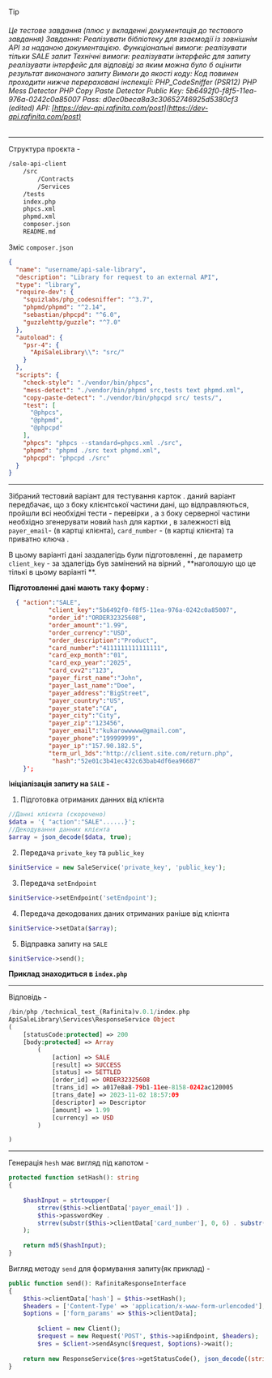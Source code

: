 
>[!tip]
>###### Це тестове завдання (плюс у вкладенні документація до тестового завдання) Завдання: Реалізувати бібліотеку для взаємодії із зовнішнім API за наданою документацією. Функціональні вимоги: реалізувати тільки SALE запит Технічні вимоги: реалізувати інтерфейс для запиту реалізувати інтерфейс для відповіді за яким можна було б оцінити результат виконаного запиту Вимоги до якості коду: Код повинен проходити нижче перераховані інспекції: PHP_CodeSniffer (PSR12) PHP Mess Detector PHP Copy Paste Detector Public Key: 5b6492f0-f8f5-11ea-976a-0242c0a85007 Pass: d0ec0beca8a3c30652746925d5380cf3 (edited) API: [https://dev-api.rafinita.com/post](https://dev-api.rafinita.com/post)

---

Структура проєкта -
```bash
/sale-api-client
    /src
	    /Contracts
	    /Services
    /tests
    index.php
    phpcs.xml
    phpmd.xml
    composer.json
    README.md

```
Зміс `composer.json`
```json
{  
  "name": "username/api-sale-library",  
  "description": "Library for request to an external API",  
  "type": "library",  
  "require-dev": {  
    "squizlabs/php_codesniffer": "^3.7",  
    "phpmd/phpmd": "^2.14",  
    "sebastian/phpcpd": "^6.0",  
    "guzzlehttp/guzzle": "^7.0"  
  },  
  "autoload": {  
    "psr-4": {  
      "ApiSaleLibrary\\": "src/"  
    }  
  },  
  "scripts": {  
    "check-style": "./vendor/bin/phpcs",  
    "mess-detect": "./vendor/bin/phpmd src,tests text phpmd.xml",  
    "copy-paste-detect": "./vendor/bin/phpcpd src/ tests/",  
    "test": [  
      "@phpcs",  
      "@phpmd",  
      "@phpcpd"  
    ],  
    "phpcs": "phpcs --standard=phpcs.xml ./src",  
    "phpmd": "phpmd ./src text phpmd.xml",  
    "phpcpd": "phpcpd ./src"  
  }  
}
```

---

Зібраний тестовий варіант для тестування карток .
даний варіант передбачає, що з боку клієнтської частини дані, що відправляються, пройшли всі необхідні тести - перевірки , а з боку серверної частини необхідно згенерувати новий `hash` для картки , в залежності від  `payer_email`- (в картці клієнта), `card_number` - (в картці клієнта) та приватно ключа .

В цьому варіанті дані заздалегідь були підготовленні , де параметр `client_key` - за здалегідь був замінений на вірний , **наголошую що це тількі в цьому варіанті **.

**Підготовленні дані мають таку форму :**
```json
  { "action":"SALE",  
           "client_key":"5b6492f0-f8f5-11ea-976a-0242c0a85007",
           "order_id":"ORDER32325608", 
           "order_amount":"1.99",           
           "order_currency":"USD", 
           "order_description":"Product", 
           "card_number":"4111111111111111",
           "card_exp_month":"01", 
           "card_exp_year":"2025", 
           "card_cvv2":"123", 
           "payer_first_name":"John",
           "payer_last_name":"Doe",  
           "payer_address":"BigStreet", 
           "payer_country":"US", 
	       "payer_state":"CA",
	       "payer_city":"City", 
	       "payer_zip":"123456",  
           "payer_email":"kukarowwwww@gmail.com",
           "payer_phone":"199999999",
           "payer_ip":"157.90.182.5", 
           "term_url_3ds":"http://client.site.com/return.php", 
            "hash":"52e01c3b41ec432c63bab4df6ea96687"
    }';
```
І**ніціалізація запиту на `SALE` -**

1. Підготовка отриманих данних від клієнта
 ```php
 //Данні клієнта (скорочено)
 $data = '{ "action":"SALE"......}';
 //Декодування данних клієнта
 $array = json_decode($data, true);
```
2. Передача `private_key` та `public_key`
```php
$initService = new SaleService('private_key', 'public_key');
```
3. Передача `setEndpoint`
```php
$initService->setEndpoint('setEndpoint');
```
4. Передача декодованих даних отриманих раніше від клієнта
```php
$initService->setData($array);
```
5. Відправка запиту на `SALE`
```php
$initService->send();
```
**Приклад знаходиться в `index.php`**

---


Відповідь -
```php
/bin/php /technical_test_(Rafinita)v.0.1/index.php
ApiSaleLibrary\Services\ResponseService Object
(
    [statusCode:protected] => 200
    [body:protected] => Array
        (
            [action] => SALE
            [result] => SUCCESS
            [status] => SETTLED
            [order_id] => ORDER32325608
            [trans_id] => a017e8a8-79b1-11ee-8158-0242ac120005
            [trans_date] => 2023-11-02 18:57:09
            [descriptor] => Descriptor
            [amount] => 1.99
            [currency] => USD
        )

)

```

---


Генерація `hesh` має вигляд під капотом -
```php
protected function setHash(): string  
{  
  
    $hashInput = strtoupper(  
        strrev($this->clientData['payer_email']) .  
        $this->passwordKey .  
        strrev(substr($this->clientData['card_number'], 0, 6) . substr($this->clientData['card_number'], -4))  
    );  
  
    return md5($hashInput);  
}
```

Вигляд методу `send` для формування запиту(як приклад) -
```php
public function send(): RafinitaResponseInterface  
{  
    $this->clientData['hash'] = $this->setHash();  
    $headers = ['Content-Type' => 'application/x-www-form-urlencoded'];  
    $options = ['form_params' => $this->clientData];  
  
        $client = new Client();  
        $request = new Request('POST', $this->apiEndpoint, $headers);  
        $res = $client->sendAsync($request, $options)->wait();  
  
    return new ResponseService($res->getStatusCode(), json_decode((string)$res->getBody(), true));  
}
```